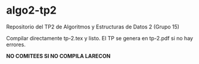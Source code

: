 # algo2-tp2
Repositorio del TP2 de Algoritmos y Estructuras de Datos 2 (Grupo 15)


Compilar directamente tp-2.tex y listo. El TP se genera en tp-2.pdf si no hay errores.


<b>NO COMITEES SI NO COMPILA LARECON</b>

